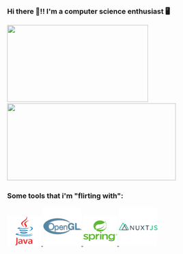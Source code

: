 ### Hi there 👋!! I'm a computer science enthusiast 🖥️

<!--
**gxrj/gxrj** is a ✨ _special_ ✨ repository because its `README.md` (this file) appears on your GitHub profile.

Here are some ideas to get you started:

- 🔭 I’m currently working on ...
- 🌱 I’m currently learning ...
- 👯 I’m looking to collaborate on ...
- 🤔 I’m looking for help with ...
- 💬 Ask me about ...
- 📫 How to reach me: ...
- 😄 Pronouns: ...
- ⚡ Fun fact: ...
-->
<div>
 <a href="https://github.com/gxrj">
  <img src ="https://github-readme-stats.vercel.app/api/top-langs/?username=gxrj&theme=darcula&layout=compact" width="330px" height="180px">  
  <img src ="https://github-readme-stats.vercel.app/api?username=gxrj&show_icons=true&theme=darcula" width="395px" height="180px">
 </a>
</div>

### Some tools that i'm "flirting with":
<div style="display:inline-block">
 <a href="https://dev.java/">
  <img height="70" width="80" src="https://github.com/devicons/devicon/blob/master/icons/java/java-original-wordmark.svg"/>
 </a>
 <a href="https://www.opengl.org/">
  <img height="90" width="90" src="https://github.com/devicons/devicon/blob/master/icons/opengl/opengl-original.svg"/>
 </a>
 <a href="https://spring.io/">
  <img height="70" width="80" src="https://github.com/devicons/devicon/blob/master/icons/spring/spring-original-wordmark.svg"/>
 </a>
 <a href="https://nuxt.com/">
  <img height="90" width="90"src="https://github.com/devicons/devicon/blob/master/icons/nuxtjs/nuxtjs-original-wordmark.svg"/>
 </a>
</div> 
  
